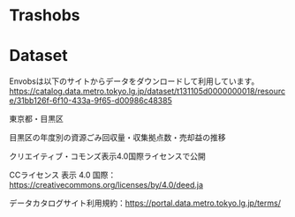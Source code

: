# Trashobs

# Dataset
Envobsは以下のサイトからデータをダウンロードして利用しています。
https://catalog.data.metro.tokyo.lg.jp/dataset/t131105d0000000018/resource/31bb126f-6f10-433a-9f65-d00986c48385


東京都・目黒区

目黒区の年度別の資源ごみ回収量・収集拠点数・売却益の推移

クリエイティブ・コモンズ表示4.0国際ライセンスで公開

CCライセンス 表示 4.0 国際：https://creativecommons.org/licenses/by/4.0/deed.ja

データカタログサイト利用規約：https://portal.data.metro.tokyo.lg.jp/terms/

